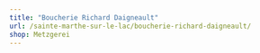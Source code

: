 ```yaml
---
title: "Boucherie Richard Daigneault"
url: /sainte-marthe-sur-le-lac/boucherie-richard-daigneault/
shop: Metzgerei
---
```

